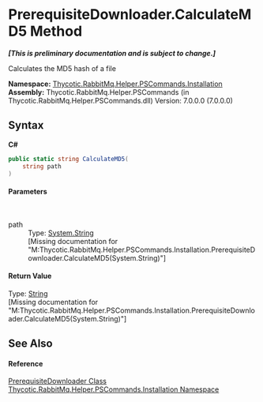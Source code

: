 # PrerequisiteDownloader.CalculateMD5 Method 
 _**\[This is preliminary documentation and is subject to change.\]**_

Calculates the MD5 hash of a file

**Namespace:**&nbsp;<a href="N_Thycotic_RabbitMq_Helper_PSCommands_Installation">Thycotic.RabbitMq.Helper.PSCommands.Installation</a><br />**Assembly:**&nbsp;Thycotic.RabbitMq.Helper.PSCommands (in Thycotic.RabbitMq.Helper.PSCommands.dll) Version: 7.0.0.0 (7.0.0.0)

## Syntax

**C#**<br />
``` C#
public static string CalculateMD5(
	string path
)
```


#### Parameters
&nbsp;<dl><dt>path</dt><dd>Type: <a href="http://msdn2.microsoft.com/en-us/library/s1wwdcbf" target="_blank">System.String</a><br />\[Missing <param name="path"/> documentation for "M:Thycotic.RabbitMq.Helper.PSCommands.Installation.PrerequisiteDownloader.CalculateMD5(System.String)"\]</dd></dl>

#### Return Value
Type: <a href="http://msdn2.microsoft.com/en-us/library/s1wwdcbf" target="_blank">String</a><br />\[Missing <returns> documentation for "M:Thycotic.RabbitMq.Helper.PSCommands.Installation.PrerequisiteDownloader.CalculateMD5(System.String)"\]

## See Also


#### Reference
<a href="T_Thycotic_RabbitMq_Helper_PSCommands_Installation_PrerequisiteDownloader">PrerequisiteDownloader Class</a><br /><a href="N_Thycotic_RabbitMq_Helper_PSCommands_Installation">Thycotic.RabbitMq.Helper.PSCommands.Installation Namespace</a><br />